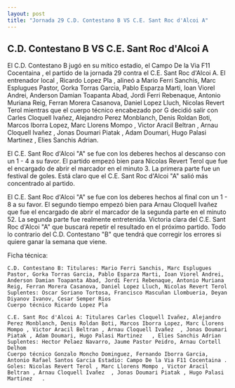 ```yaml
--- 
layout: post 
title: "Jornada 29 C.D. Contestano B VS C.E. Sant Roc d'Alcoi A"
---
```


## C.D. Contestano B VS C.E. Sant Roc d'Alcoi A

El C.D. Contestano B jugó en su mítico estadio, el Campo De la Via F11 Cocentaina , el partido de la jornada 29 contra el C.E. Sant Roc d'Alcoi A. El entrenador local , Ricardo Lopez Pla , alineó a Mario Ferri Sanchis, Marc Esplugues Pastor, Gorka Torras Garcia, Pablo Esparza Marti, Ioan Viorel Andrei, Anderson Damian Toapanta Abad, Jordi Ferri Rebenaque, Antonio Muriana Reig, Ferran Morera Casanova, Daniel Lopez Lluch, Nicolas Revert Terol  mientras que el cuerpo técnico encabezado por G decidió salir con Carles Cloquell Ivañez, Alejandro Perez Monblanch, Denis Roldan Boti, Marcos Iborra Lopez, Marc Llorens Mompo , Victor Aracil Beltran , Arnau Cloquell Ivañez  , Jonas Doumari Piatak , Adam Doumari, Hugo Palasi Martinez   , Elies Sanchis Adrian. 

El C.E. Sant Roc d'Alcoi "A" se fue con los deberes hechos al descanso con un 1 - 4 a su favor. El partido empezó bien para Nicolas Revert Terol  que fue el encargado de abrir el marcador en el minuto 3. La primera parte fue un festival de goles. Está claro que el C.E. Sant Roc d'Alcoi "A" salió más concentrado al partido. 

El C.E. Sant Roc d'Alcoi "A" se fue con los deberes hechos al final con un 1 - 8 a su favor. El segundo tiempo empezó bien para Arnau Cloquell Ivañez   que fue el encargado de abrir el marcador de la segunda parte en el minuto 52. La segunda parte fue realmente entretenida. Victoria clara del C.E. Sant Roc d'Alcoi "A" que buscará repetir el resultado en el próximo partido. Todo lo contrario del C.D. Contestano "B" que tendrá que corregir los errores si quiere ganar la semana que viene. 

Ficha técnica: 
    
    C.D. Contestano B: Titulares: Mario Ferri Sanchis, Marc Esplugues Pastor, Gorka Torras Garcia, Pablo Esparza Marti, Ioan Viorel Andrei, Anderson Damian Toapanta Abad, Jordi Ferri Rebenaque, Antonio Muriana Reig, Ferran Morera Casanova, Daniel Lopez Lluch, Nicolas Revert Terol  
    Suplentes: Oscar Soriano Tortosa, Francisco Mascuñan Llombueria, Deyan Diyanov Ivanov, Cesar Semper Rios 
    Cuerpo técnico Ricardo Lopez Pla 
    
    C.E. Sant Roc d'Alcoi A: Titulares Carles Cloquell Ivañez, Alejandro Perez Monblanch, Denis Roldan Boti, Marcos Iborra Lopez, Marc Llorens Mompo , Victor Aracil Beltran , Arnau Cloquell Ivañez  , Jonas Doumari Piatak , Adam Doumari, Hugo Palasi Martinez   , Elies Sanchis Adrian
    Suplentes: Hector Pelaez Navarro, Jaume Pastor Peidro, Arnau Cortell Delhom 
    Cuerpo técnico Gonzalo Moncho Dominguez, Fernando Iborra Garcia, Antonio Rafael Santos Garcia Estadio: Campo De la Via F11 Cocentaina . Goles: Nicolas Revert Terol , Marc Llorens Mompo , Victor Aracil Beltran , Arnau Cloquell Ivañez  , Jonas Doumari Piatak , Hugo Palasi Martinez   .  